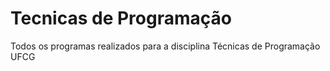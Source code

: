 # Tecnicas de Programação
Todos os programas realizados para a disciplina Técnicas de Programação UFCG

